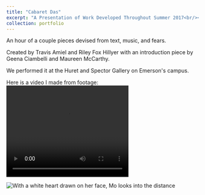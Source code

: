 ```yaml
---
title: "Cabaret Das"
excerpt: "A Presentation of Work Developed Throughout Summer 2017<br/><img src='/images/cabaretDas/cabaretDasCoverImage.png'>"
collection: portfolio
---
```


An hour of a couple pieces devised from text, music, and fears.

Created by Travis Amiel and Riley Fox Hillyer with an introduction piece by Geena Ciambelli and Maureen McCarthy.

We performed it at the Huret and Spector Gallery on Emerson's campus.

Here is a video I made from footage:
<video width="320" height="240" controls>
  <source src="https://ia601504.us.archive.org/18/items/CabaretDas/Cabaret%20Das.mp4" type="video/mp4">
  <source src="https://ia601504.us.archive.org/18/items/CabaretDas/Cabaret%20Das.ogv" type="video/ogg">
  Your browser does not support the video tag.
</video>

![With a white heart drawn on her face, Mo looks into the distance](http://travisamiel.com/images/cabaretDas/jamesHugsMo.jpg "James La Bella hugging Mo")
